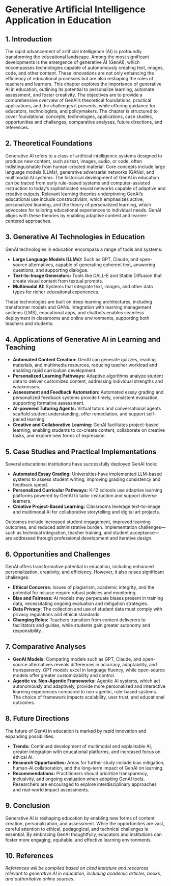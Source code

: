 # Generative Artificial Intelligence Application in Education

## 1. Introduction

The rapid advancement of artificial intelligence (AI) is profoundly transforming the educational landscape. Among the most significant developments is the emergence of generative AI (GenAI), which encompasses technologies capable of autonomously creating text, images, code, and other content. These innovations are not only enhancing the efficiency of educational processes but are also reshaping the roles of teachers and learners. This chapter explores the importance of generative AI in education, outlining its potential to personalize learning, automate assessment, and foster creativity. The objectives are to provide a comprehensive overview of GenAI’s theoretical foundations, practical applications, and the challenges it presents, while offering guidance for educators, technologists, and policymakers. The chapter is structured to cover foundational concepts, technologies, applications, case studies, opportunities and challenges, comparative analyses, future directions, and references.

## 2. Theoretical Foundations

Generative AI refers to a class of artificial intelligence systems designed to produce new content, such as text, images, audio, or code, often indistinguishable from human-created material. Core concepts include large language models (LLMs), generative adversarial networks (GANs), and multimodal AI systems. The historical development of GenAI in education can be traced from early rule-based systems and computer-assisted instruction to today’s sophisticated neural networks capable of adaptive and creative outputs. Relevant learning theories underpinning GenAI’s educational use include constructivism, which emphasizes active, personalized learning, and the theory of personalized learning, which advocates for tailoring educational experiences to individual needs. GenAI aligns with these theories by enabling adaptive content and learner-centered approaches.

## 3. Generative AI Technologies in Education

GenAI technologies in education encompass a range of tools and systems:

- **Large Language Models (LLMs):** Such as GPT, Claude, and open-source alternatives, capable of generating coherent text, answering questions, and supporting dialogue.
- **Text-to-Image Generators:** Tools like DALL-E and Stable Diffusion that create visual content from textual prompts.
- **Multimodal AI:** Systems that integrate text, images, and other data types for richer educational experiences.

These technologies are built on deep learning architectures, including transformer models and GANs. Integration with learning management systems (LMS), educational apps, and chatbots enables seamless deployment in classrooms and online environments, supporting both teachers and students.

## 4. Applications of Generative AI in Learning and Teaching

- **Automated Content Creation:** GenAI can generate quizzes, reading materials, and multimedia resources, reducing teacher workload and enabling rapid curriculum development.
- **Personalized Learning Pathways:** Adaptive algorithms analyze student data to deliver customized content, addressing individual strengths and weaknesses.
- **Assessment and Feedback Automation:** Automated essay grading and personalized feedback systems provide timely, consistent evaluation, supporting formative assessment.
- **AI-powered Tutoring Agents:** Virtual tutors and conversational agents scaffold student understanding, offer remediation, and support self-paced learning.
- **Creative and Collaborative Learning:** GenAI facilitates project-based learning, enabling students to co-create content, collaborate on creative tasks, and explore new forms of expression.

## 5. Case Studies and Practical Implementations

Several educational institutions have successfully deployed GenAI tools:

- **Automated Essay Grading:** Universities have implemented LLM-based systems to assess student writing, improving grading consistency and feedback speed.
- **Personalized Curricular Pathways:** K-12 schools use adaptive learning platforms powered by GenAI to tailor instruction and support diverse learners.
- **Creative Project-Based Learning:** Classrooms leverage text-to-image and multimodal AI for collaborative storytelling and digital art projects.

Outcomes include increased student engagement, improved learning outcomes, and reduced administrative burden. Implementation challenges—such as technical integration, teacher training, and student acceptance—are addressed through professional development and iterative design.

## 6. Opportunities and Challenges

GenAI offers transformative potential in education, including enhanced personalization, creativity, and efficiency. However, it also raises significant challenges:

- **Ethical Concerns:** Issues of plagiarism, academic integrity, and the potential for misuse require robust policies and monitoring.
- **Bias and Fairness:** AI models may perpetuate biases present in training data, necessitating ongoing evaluation and mitigation strategies.
- **Data Privacy:** The collection and use of student data must comply with privacy regulations and ethical standards.
- **Changing Roles:** Teachers transition from content deliverers to facilitators and guides, while students gain greater autonomy and responsibility.

## 7. Comparative Analyses

- **GenAI Models:** Comparing models such as GPT, Claude, and open-source alternatives reveals differences in accuracy, adaptability, and transparency. GPT models excel in language fluency, while open-source models offer greater customizability and control.
- **Agentic vs. Non-Agentic Frameworks:** Agentic AI systems, which act autonomously and adaptively, provide more personalized and interactive learning experiences compared to non-agentic, rule-based systems. The choice of framework impacts scalability, user trust, and educational outcomes.

## 8. Future Directions

The future of GenAI in education is marked by rapid innovation and expanding possibilities:

- **Trends:** Continued development of multimodal and explainable AI, greater integration with educational platforms, and increased focus on ethical AI.
- **Research Opportunities:** Areas for further study include bias mitigation, human-AI collaboration, and the long-term impact of GenAI on learning.
- **Recommendations:** Practitioners should prioritize transparency, inclusivity, and ongoing evaluation when adopting GenAI tools. Researchers are encouraged to explore interdisciplinary approaches and real-world impact assessments.

## 9. Conclusion

Generative AI is reshaping education by enabling new forms of content creation, personalization, and assessment. While the opportunities are vast, careful attention to ethical, pedagogical, and technical challenges is essential. By embracing GenAI thoughtfully, educators and institutions can foster more engaging, equitable, and effective learning environments.

## 10. References

_References will be compiled based on cited literature and resources relevant to generative AI in education, including academic articles, books, and authoritative online sources._
